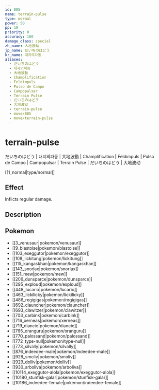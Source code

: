 ```yaml
---
id: 805
name: terrain-pulse
type: normal
power: 50
pp: 10
priority: 0
accuracy: 100
damage_class: special
zh_name: 大地波动
jp_name: だいちのはどう
kr_name: 대지의파동
aliases:
  - だいちのはどう
  - 대지의파동
  - 大地波動
  - Champlification
  - Feldimpuls
  - Pulso de Campo
  - Campopulsar
  - Terrain Pulse
  - だいちのはどう
  - 大地波动
  - terrain-pulse
  - move/805
  - move/terrain-pulse
---
```

# terrain-pulse
    
だいちのはどう | 대지의파동 | 大地波動 | Champlification | Feldimpuls | Pulso de Campo | Campopulsar | Terrain Pulse | だいちのはどう | 大地波动

[[1_normal|type/normal]]

## Effect

Inflicts regular damage.

## Description



## Pokemon

- [[3_venusaur|pokemon/venusaur]]
- [[9_blastoise|pokemon/blastoise]]
- [[103_exeggutor|pokemon/exeggutor]]
- [[108_lickitung|pokemon/lickitung]]
- [[115_kangaskhan|pokemon/kangaskhan]]
- [[143_snorlax|pokemon/snorlax]]
- [[151_mew|pokemon/mew]]
- [[206_dunsparce|pokemon/dunsparce]]
- [[295_exploud|pokemon/exploud]]
- [[448_lucario|pokemon/lucario]]
- [[463_lickilicky|pokemon/lickilicky]]
- [[486_regigigas|pokemon/regigigas]]
- [[692_clauncher|pokemon/clauncher]]
- [[693_clawitzer|pokemon/clawitzer]]
- [[703_carbink|pokemon/carbink]]
- [[716_xerneas|pokemon/xerneas]]
- [[719_diancie|pokemon/diancie]]
- [[765_oranguru|pokemon/oranguru]]
- [[770_palossand|pokemon/palossand]]
- [[772_type-null|pokemon/type-null]]
- [[773_silvally|pokemon/silvally]]
- [[876_indeedee-male|pokemon/indeedee-male]]
- [[928_smoliv|pokemon/smoliv]]
- [[929_dolliv|pokemon/dolliv]]
- [[930_arboliva|pokemon/arboliva]]
- [[10114_exeggutor-alola|pokemon/exeggutor-alola]]
- [[10180_stunfisk-galar|pokemon/stunfisk-galar]]
- [[10186_indeedee-female|pokemon/indeedee-female]]

